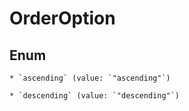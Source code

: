 
# OrderOption

## Enum


    * `ascending` (value: `"ascending"`)

    * `descending` (value: `"descending"`)



